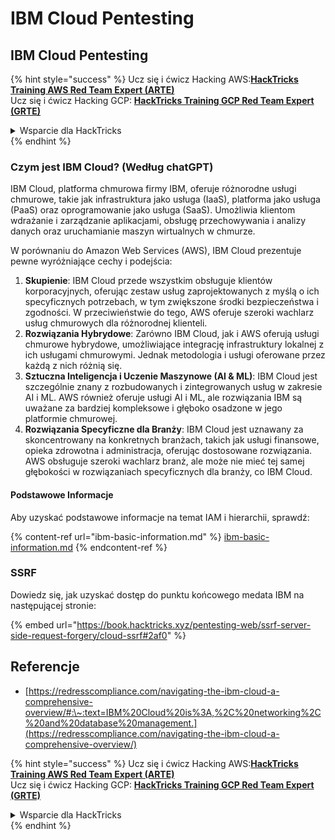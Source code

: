 # IBM Cloud Pentesting

## IBM Cloud Pentesting

{% hint style="success" %}
Ucz się i ćwicz Hacking AWS:<img src="../../.gitbook/assets/image (1) (1) (1) (1).png" alt="" data-size="line">[**HackTricks Training AWS Red Team Expert (ARTE)**](https://training.hacktricks.xyz/courses/arte)<img src="../../.gitbook/assets/image (1) (1) (1) (1).png" alt="" data-size="line">\
Ucz się i ćwicz Hacking GCP: <img src="../../.gitbook/assets/image (2) (1).png" alt="" data-size="line">[**HackTricks Training GCP Red Team Expert (GRTE)**<img src="../../.gitbook/assets/image (2) (1).png" alt="" data-size="line">](https://training.hacktricks.xyz/courses/grte)

<details>

<summary>Wsparcie dla HackTricks</summary>

* Sprawdź [**plany subskrypcyjne**](https://github.com/sponsors/carlospolop)!
* **Dołącz do** 💬 [**grupy Discord**](https://discord.gg/hRep4RUj7f) lub [**grupy telegram**](https://t.me/peass) lub **śledź** nas na **Twitterze** 🐦 [**@hacktricks\_live**](https://twitter.com/hacktricks_live)**.**
* **Podziel się sztuczkami hackingowymi, przesyłając PR-y do** [**HackTricks**](https://github.com/carlospolop/hacktricks) i [**HackTricks Cloud**](https://github.com/carlospolop/hacktricks-cloud) repozytoriów github.

</details>
{% endhint %}

### Czym jest IBM Cloud? (Według chatGPT)

IBM Cloud, platforma chmurowa firmy IBM, oferuje różnorodne usługi chmurowe, takie jak infrastruktura jako usługa (IaaS), platforma jako usługa (PaaS) oraz oprogramowanie jako usługa (SaaS). Umożliwia klientom wdrażanie i zarządzanie aplikacjami, obsługę przechowywania i analizy danych oraz uruchamianie maszyn wirtualnych w chmurze.

W porównaniu do Amazon Web Services (AWS), IBM Cloud prezentuje pewne wyróżniające cechy i podejścia:

1. **Skupienie**: IBM Cloud przede wszystkim obsługuje klientów korporacyjnych, oferując zestaw usług zaprojektowanych z myślą o ich specyficznych potrzebach, w tym zwiększone środki bezpieczeństwa i zgodności. W przeciwieństwie do tego, AWS oferuje szeroki wachlarz usług chmurowych dla różnorodnej klienteli.
2. **Rozwiązania Hybrydowe**: Zarówno IBM Cloud, jak i AWS oferują usługi chmurowe hybrydowe, umożliwiające integrację infrastruktury lokalnej z ich usługami chmurowymi. Jednak metodologia i usługi oferowane przez każdą z nich różnią się.
3. **Sztuczna Inteligencja i Uczenie Maszynowe (AI & ML)**: IBM Cloud jest szczególnie znany z rozbudowanych i zintegrowanych usług w zakresie AI i ML. AWS również oferuje usługi AI i ML, ale rozwiązania IBM są uważane za bardziej kompleksowe i głęboko osadzone w jego platformie chmurowej.
4. **Rozwiązania Specyficzne dla Branży**: IBM Cloud jest uznawany za skoncentrowany na konkretnych branżach, takich jak usługi finansowe, opieka zdrowotna i administracja, oferując dostosowane rozwiązania. AWS obsługuje szeroki wachlarz branż, ale może nie mieć tej samej głębokości w rozwiązaniach specyficznych dla branży, co IBM Cloud.

#### Podstawowe Informacje

Aby uzyskać podstawowe informacje na temat IAM i hierarchii, sprawdź:

{% content-ref url="ibm-basic-information.md" %}
[ibm-basic-information.md](ibm-basic-information.md)
{% endcontent-ref %}

### SSRF

Dowiedz się, jak uzyskać dostęp do punktu końcowego medata IBM na następującej stronie:

{% embed url="https://book.hacktricks.xyz/pentesting-web/ssrf-server-side-request-forgery/cloud-ssrf#2af0" %}

## Referencje

* [https://redresscompliance.com/navigating-the-ibm-cloud-a-comprehensive-overview/#:\~:text=IBM%20Cloud%20is%3A,%2C%20networking%2C%20and%20database%20management.](https://redresscompliance.com/navigating-the-ibm-cloud-a-comprehensive-overview/)

{% hint style="success" %}
Ucz się i ćwicz Hacking AWS:<img src="../../.gitbook/assets/image (1) (1) (1) (1).png" alt="" data-size="line">[**HackTricks Training AWS Red Team Expert (ARTE)**](https://training.hacktricks.xyz/courses/arte)<img src="../../.gitbook/assets/image (1) (1) (1) (1).png" alt="" data-size="line">\
Ucz się i ćwicz Hacking GCP: <img src="../../.gitbook/assets/image (2) (1).png" alt="" data-size="line">[**HackTricks Training GCP Red Team Expert (GRTE)**<img src="../../.gitbook/assets/image (2) (1).png" alt="" data-size="line">](https://training.hacktricks.xyz/courses/grte)

<details>

<summary>Wsparcie dla HackTricks</summary>

* Sprawdź [**plany subskrypcyjne**](https://github.com/sponsors/carlospolop)!
* **Dołącz do** 💬 [**grupy Discord**](https://discord.gg/hRep4RUj7f) lub [**grupy telegram**](https://t.me/peass) lub **śledź** nas na **Twitterze** 🐦 [**@hacktricks\_live**](https://twitter.com/hacktricks_live)**.**
* **Podziel się sztuczkami hackingowymi, przesyłając PR-y do** [**HackTricks**](https://github.com/carlospolop/hacktricks) i [**HackTricks Cloud**](https://github.com/carlospolop/hacktricks-cloud) repozytoriów github.

</details>
{% endhint %}
